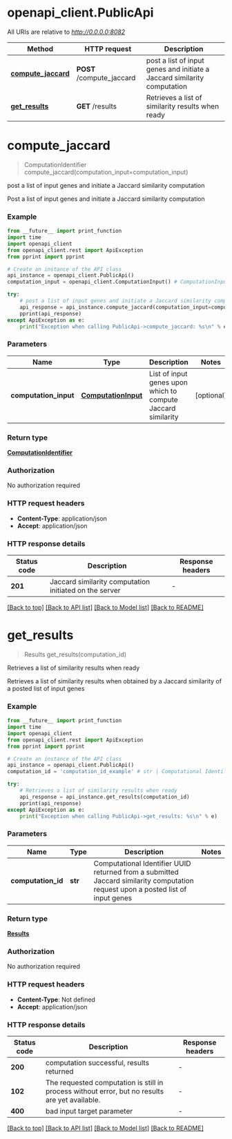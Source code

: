 # openapi_client.PublicApi

All URIs are relative to *http://0.0.0.0:8082*

Method | HTTP request | Description
------------- | ------------- | -------------
[**compute_jaccard**](PublicApi.md#compute_jaccard) | **POST** /compute_jaccard | post a list of input genes and initiate a Jaccard similarity computation
[**get_results**](PublicApi.md#get_results) | **GET** /results | Retrieves a list of similarity results when ready 


# **compute_jaccard**
> ComputationIdentifier compute_jaccard(computation_input=computation_input)

post a list of input genes and initiate a Jaccard similarity computation

Post a list of input genes and initiate a Jaccard similarity computation 

### Example

```python
from __future__ import print_function
import time
import openapi_client
from openapi_client.rest import ApiException
from pprint import pprint

# Create an instance of the API class
api_instance = openapi_client.PublicApi()
computation_input = openapi_client.ComputationInput() # ComputationInput | List of input genes upon which to compute Jaccard similarity  (optional)

try:
    # post a list of input genes and initiate a Jaccard similarity computation
    api_response = api_instance.compute_jaccard(computation_input=computation_input)
    pprint(api_response)
except ApiException as e:
    print("Exception when calling PublicApi->compute_jaccard: %s\n" % e)
```

### Parameters

Name | Type | Description  | Notes
------------- | ------------- | ------------- | -------------
 **computation_input** | [**ComputationInput**](ComputationInput.md)| List of input genes upon which to compute Jaccard similarity  | [optional] 

### Return type

[**ComputationIdentifier**](ComputationIdentifier.md)

### Authorization

No authorization required

### HTTP request headers

 - **Content-Type**: application/json
 - **Accept**: application/json

### HTTP response details
| Status code | Description | Response headers |
|-------------|-------------|------------------|
**201** | Jaccard similarity computation initiated on the server  |  -  |

[[Back to top]](#) [[Back to API list]](../README.md#documentation-for-api-endpoints) [[Back to Model list]](../README.md#documentation-for-models) [[Back to README]](../README.md)

# **get_results**
> Results get_results(computation_id)

Retrieves a list of similarity results when ready 

Retrieves a list of similarity results when obtained by a Jaccard similarity of a posted list of input genes 

### Example

```python
from __future__ import print_function
import time
import openapi_client
from openapi_client.rest import ApiException
from pprint import pprint

# Create an instance of the API class
api_instance = openapi_client.PublicApi()
computation_id = 'computation_id_example' # str | Computational Identifier UUID returned from a submitted Jaccard similarity computation request upon a posted list of input genes 

try:
    # Retrieves a list of similarity results when ready 
    api_response = api_instance.get_results(computation_id)
    pprint(api_response)
except ApiException as e:
    print("Exception when calling PublicApi->get_results: %s\n" % e)
```

### Parameters

Name | Type | Description  | Notes
------------- | ------------- | ------------- | -------------
 **computation_id** | **str**| Computational Identifier UUID returned from a submitted Jaccard similarity computation request upon a posted list of input genes  | 

### Return type

[**Results**](Results.md)

### Authorization

No authorization required

### HTTP request headers

 - **Content-Type**: Not defined
 - **Accept**: application/json

### HTTP response details
| Status code | Description | Response headers |
|-------------|-------------|------------------|
**200** | computation successful, results returned |  -  |
**102** | The requested computation is still in process without error, but no results are yet available.  |  -  |
**400** | bad input target parameter |  -  |

[[Back to top]](#) [[Back to API list]](../README.md#documentation-for-api-endpoints) [[Back to Model list]](../README.md#documentation-for-models) [[Back to README]](../README.md)

